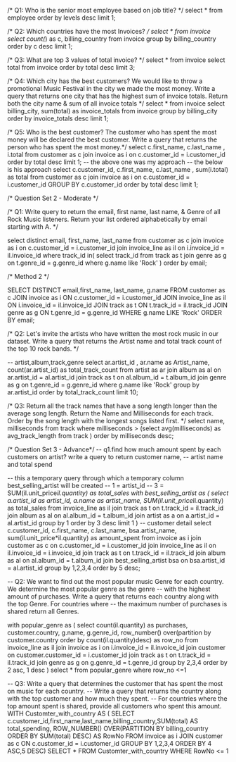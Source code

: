 /* Q1: Who is the senior most employee based on job title? */
select * from employee 
order by levels desc
limit 1;

/* Q2: Which countries have the most Invoices? */
select * from invoice
select count(*) as c, billing_country from invoice 
group by billing_country
order by c desc
limit 1;

/* Q3: What are top 3 values of total invoice? */ 
select * from invoice
select total from invoice 
order by total desc
limit 3;

/* Q4: Which city has the best customers? We would like to throw a promotional Music Festival in the city we made the most money. 
Write a query that returns one city that has the highest sum of invoice totals. 
Return both the city name & sum of all invoice totals */
select * from invoice
select billing_city, sum(total) as invoice_totals from invoice 
group by billing_city
order by invoice_totals desc
limit 1;

/* Q5: Who is the best customer? The customer who has spent the most money will be declared the best customer. 
Write a query that returns the person who has spent the most money.*/
select c.first_name, c.last_name , i.total from customer as c join invoice as i 
on c.customer_id = i.customer_id
order by total desc
limit 1;
-- the above one was my approach 
-- the below is his approach 
select c.customer_id, c.first_name, c.last_name , sum(i.total) as total 
from customer as c join invoice as i 
on c.customer_id = i.customer_id
GROUP BY c.customer_id
order by total desc
limit 1;

/* Question Set 2 - Moderate */

/* Q1: Write query to return the email, first name, last name, & Genre of all Rock Music listeners. 
Return your list ordered alphabetically by email starting with A. */

select distinct email, first_name, last_name from customer as c 
join invoice as i on c.customer_id = i.customer_id
join invoice_line as il on i.invoice_id = il.invoice_id
where track_id in(
	select track_id from track as t 
	join genre as g on t.genre_id = g.genre_id
	where g.name like 'Rock'
)
order by email;

 /* Method 2 */

SELECT DISTINCT email,first_name, last_name, g.name 
FROM customer as c 
JOIN invoice as i ON c.customer_id = i.customer_id
JOIN invoice_line as il ON i.invoice_id = il.invoice_id
JOIN track as t ON t.track_id = il.track_id
JOIN genre as g ON t.genre_id = g.genre_id
WHERE g.name LIKE 'Rock'
ORDER BY email;

/* Q2: Let's invite the artists who have written the most rock music in our dataset. 
Write a query that returns the Artist name and total track count of the top 10 rock bands. */

-- artist,album,track,genre 
select ar.artist_id , ar.name as Artist_name, count(ar.artist_id) as total_track_count
from artist as ar join album as al 
on ar.artist_id = al.artist_id 
join track as t on al.album_id = t.album_id 
join genre as g on t.genre_id = g.genre_id 
where g.name like 'Rock'
group by ar.artist_id
order by total_track_count
limit 10;



/* Q3: Return all the track names that have a song length longer than the average song length. 
Return the Name and Milliseconds for each track. Order by the song length with the longest songs listed first. */
select name, milliseconds from track
where milliseconds > (select avg(milliseconds) as avg_track_length from track )
order by milliseconds desc;


/* Question Set 3 - Advance*/
-- q1.find how much amount spent by each customers on artist? write a query to return customer name,
-- artist name and total spend 

-- this a temporary query through which a temporary column best_selling_artist will be created
-- 1 = artist_id 
-- 3 = SUM(il.unit_price*il.quantity) as total_sales
with best_selling_artist as (
select a.artist_id as artist_id, a.name as artist_name,
SUM(il.unit_price*il.quantity) as total_sales
from invoice_line as il
join track as t on t.track_id = il.track_id
join album as al on al.album_id = t.album_id 
join artist as a on a.artist_id = al.artist_id
group by 1
order by 3 desc 
limit 1
)
-- customer detail 
select c.customer_id, c.first_name, c.last_name, bsa.artist_name, 
sum(il.unit_price*il.quantity) as amount_spent
from invoice as i 
join customer as c on c.customer_id = i.customer_id
join invoice_line as il on il.invoice_id = i.invoice_id
join track as t on t.track_id = il.track_id
join album as al on al.album_id = t.album_id
join best_selling_artist bsa on bsa.artist_id = al.artist_id
group by 1,2,3,4
order by 5 desc;


-- Q2: We want to find out the most popular music Genre for each country. We determine the most popular genre as the genre 
-- with the highest amount of purchases. Write a query that returns each country along with the top Genre. For countries where 
-- the maximum number of purchases is shared return all Genres.

with popular_genre as (
select count(il.quantity) as purchases, customer.country, g.name, g.genre_id,
row_number() over(partition by customer.country order by count(il.quantity)desc) as row_no
from invoice_line as il 
join invoice as i on i.invoice_id = il.invoice_id
join customer on customer.customer_id  = i.customer_id
join track as t on t.track_id = il.track_id
join genre as g on g.genre_id = t.genre_id
group by 2,3,4
order by 2 asc, 1 desc 
)
select * from popular_genre where row_no <=1 

-- Q3: Write a query that determines the customer that has spent the most on music for each country. 
-- Write a query that returns the country along with the top customer and how much they spent. 
-- For countries where the top amount spent is shared, provide all customers who spent this amount.
WITH Customter_with_country AS (
		SELECT c.customer_id,first_name,last_name,billing_country,SUM(total) AS total_spending,
	    ROW_NUMBER() OVER(PARTITION BY billing_country ORDER BY SUM(total) DESC) AS RowNo 
		FROM invoice as i
		JOIN customer as c ON c.customer_id = i.customer_id
		GROUP BY 1,2,3,4
		ORDER BY 4 ASC,5 DESC)
SELECT * FROM Customter_with_country WHERE RowNo <= 1

